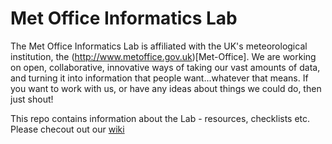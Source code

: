 # Met Office Informatics Lab
The Met Office Informatics Lab is affiliated with the UK's meteorological institution, the (http://www.metoffice.gov.uk)[Met-Office]. We are working on open, collaborative, innovative ways of taking our vast amounts of data, and turning it into information that people want...whatever that means. If you want to work with us, or have any ideas about things we could do, then just shout!

This repo contains information about the Lab - resources, checklists etc. Please checout out our [wiki](https://github.com/met-office-lab/Lab-Info/wiki)
